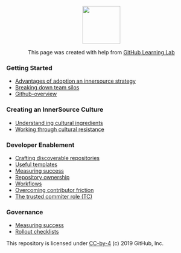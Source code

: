 <p align="center"><img width="100" src="https://lab.github.com/public/images/avatar.png"></p>

<p align="center">This page was created with help from <a href="https://lab.github.com/">GitHub Learning Lab</a></p>

### Getting Started

- [Advantages of adoption an innersource strategy](adopting-innersource-strategy/)
- [Breaking down team silos](breaking-down-silos/)
- [Github-overview](github-overview/)

### Creating an InnerSource Culture
- [Understand ing cultural ingredients](cultural-ingredients/)
- [Working through cultural resistance](cultural-resistance/)

### Developer Enablement
- [Crafting discoverable repositories](discoverable/)
- [Useful templates](templates/)
- [Measuring success](metrics/)
- [Repository ownership](repo-ownership/)
- [Workflows](workflows/)
- [Overcoming contributor friction](contributor-friction/)
- [The trusted commiter role (TC)](tc-role/)

### Governance
- [Measuring success](metrics/)
- [Rollout checklists](rollout-checklists/)

This repository is licensed under [CC-by-4](../LICENSE) (c) 2019 GitHub, Inc.
